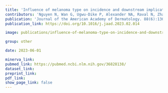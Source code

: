 ```yaml
---
title: 'Influence of melanoma type on incidence and downstream implications of cutaneous immune-related adverse events in the setting of immune checkpoint inhibitor therapy.'
contributors: 'Nguyen N, Wan G, Ugwu-Dike P, Alexander NA, Raval N, Zhang S, Jairath R, Phillipps J,... Semenov YR. (2023).'
publication: 'Journal of the American Academy of Dermatology. 88(6):1308-1316'
publication_link: https://doi.org/10.1016/j.jaad.2023.02.014

image: publications/influence-of-melanoma-type-on-incidence-and-downstream-implications-of-cutaneous-immune-related-adverse-events-in-the-setting-of-immune-checkpoint-inhibitor-therapy.jpg

group: other

date: 2023-06-01

minerva_link:
pubmed_link: https://pubmed.ncbi.nlm.nih.gov/36828138/
dataset_link:
preprint_link:
pdf_link:
show_page_link: false
---
```

